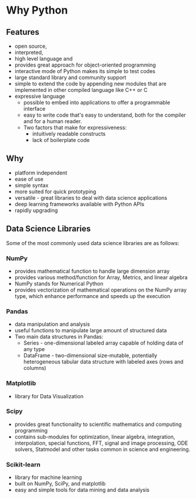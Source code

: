 # Why Python

## Features

* open source,
* interpreted,
* high level language and
* provides great approach for object-oriented programming
* interactive mode of Python makes its simple to test codes
* large standard library and community support
* simple to extend the code by appending new modules that are implemented in other compiled language like C++ or C
* expressive language
  * possible to embed into applications to offer a programmable interface
  * easy to write code that's easy to understand, both for the compiler and for a human reader.
  * Two factors that make for expressiveness:
    * intuitively readable constructs
    * lack of boilerplate code

## Why

* platform independent
* ease of use
* simple syntax
* more suited for quick prototyping
* versatile - great libraries to deal with data science applications
* deep learning frameworks available with Python APIs
* rapidly upgrading

## Data Science Libraries

Some of the most commonly used data science libraries are as follows:

### NumPy

* provides mathematical function to handle large dimension array
* provides various method/function for Array, Metrics, and linear algebra
* NumPy stands for Numerical Python
* provides vectorization of mathematical operations on the NumPy array type, which enhance performance and speeds up the execution

### Pandas

* data manipulation and analysis
* useful functions to manipulate large amount of structured data
* Two main data structures in Pandas:
  * Series - one-dimensional labeled array capable of holding data of any type
  * DataFrame - two-dimensional size-mutable, potentially heterogeneous tabular data structure with labeled axes (rows and columns)

### Matplotlib

* library for Data Visualization

### Scipy

* provides great functionality to scientific mathematics and computing programming
* contains sub-modules for optimization, linear algebra, integration, interpolation, special functions, FFT, signal and image processing, ODE solvers, Statmodel and other tasks common in science and engineering.

### Scikit-learn

* library for machine learning
* built on NumPy, SciPy, and matplotlib
* easy and simple tools for data mining and data analysis